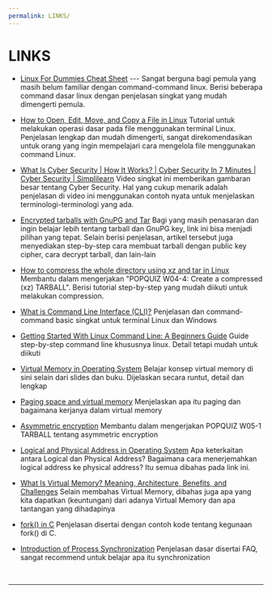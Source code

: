 ```yaml
---
permalink: LINKS/
---
```


# LINKS

* [Linux For Dummies Cheat Sheet](https://www.dummies.com/article/technology/computers/operating-systems/linux/linux-for-dummies-cheat-sheet-209505/) ---
Sangat berguna bagi pemula yang masih belum familiar dengan command-command linux. Berisi beberapa command dasar linux dengan penjelasan singkat yang mudah dimengerti pemula.

* [How to Open, Edit, Move, and Copy a File in Linux](https://www.hivelocity.net/kb/how-to-open-edit-move-and-copy-a-file-in-linux/)
Tutorial untuk melakukan operasi dasar pada file menggunakan terminal Linux. Penjelasan lengkap dan mudah dimengerti, sangat direkomendasikan untuk orang yang ingin mempelajari cara mengelola file menggunakan command Linux. 

* [What Is Cyber Security | How It Works? | Cyber Security In 7 Minutes | Cyber Security | Simplilearn](https://m.youtube.com/watch?v=inWWhr5tnEA)
Video singkat ini memberikan gambaran besar tentang Cyber Security. Hal yang cukup menarik adalah penjelasan di video ini menggunakan contoh nyata untuk menjelaskan terminologi-terminologi yang ada.

* [Encrypted tarballs with GnuPG and Tar](https://paulguerin.medium.com/encrypted-tarballs-with-gnupg-and-tar-ff040c759ed7)
Bagi yang masih penasaran dan ingin belajar lebih tentang tarball dan GnuPG key, link ini bisa menjadi pilihan yang tepat. Selain berisi penjelasan, artikel tersebut juga menyediakan step-by-step cara membuat tarball dengan public key cipher, cara decrypt tarball, dan lain-lain

* [How to compress the whole directory using xz and tar in Linux](https://www.cyberciti.biz/faq/compress-the-whole-directory-using-xz-and-tar/)
Membantu dalam mengerjakan "POPQUIZ W04-4: Create a compressed (xz) TARBALL". Berisi tutorial step-by-step yang mudah diikuti untuk melakukan compression. 

* [What is Command Line Interface (CLI)?](https://www.w3schools.com/whatis/whatis_cli.asp)
Penjelasan dan command-command basic singkat untuk terminal Linux dan Windows

* [Getting Started With Linux Command Line: A Beginners Guide](https://www.comptia.org/blog/getting-started-with-linux-command-line-a-beginners-guide)
Guide step-by-step command line khususnya linux. Detail tetapi mudah untuk diikuti

* [Virtual Memory in Operating System](https://www.geeksforgeeks.org/virtual-memory-in-operating-system/)
Belajar konsep virtual memory di sini selain dari slides dan buku. Dijelaskan secara runtut, detail dan lengkap

* [Paging space and virtual memory](https://www.ibm.com/docs/en/aix/7.2?topic=management-paging-space-virtual-memory)
Menjelaskan apa itu paging dan bagaimana kerjanya dalam virtual memory

* [Asymmetric encryption](https://cloud.google.com/kms/docs/asymmetric-encryption)
Membantu dalam mengerjakan POPQUIZ W05-1 TARBALL tentang asymmetric encryption

* [Logical and Physical Address in Operating System](https://www.geeksforgeeks.org/logical-and-physical-address-in-operating-system/)
Apa keterkaitan antara Logical dan Physical Address? Bagaimana cara menerjemahkan logical address ke physical address? Itu semua dibahas pada link ini.

* [What Is Virtual Memory? Meaning, Architecture, Benefits, and Challenges](https://www.spiceworks.com/tech/devops/articles/what-is-virtual-memory/)
Selain membahas Virtual Memory, dibahas juga apa yang kita dapatkan (keuntungan) dari adanya Virtual Memory dan apa tantangan yang dihadapinya 

* [fork() in C](https://www.geeksforgeeks.org/fork-system-call/)
Penjelasan disertai dengan contoh kode tentang kegunaan fork() di C.

* [Introduction of Process Synchronization](https://www.geeksforgeeks.org/introduction-of-process-synchronization/)
Penjelasan dasar disertai FAQ, sangat recommend untuk belajar apa itu synchronization
<br>
<hr>
